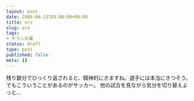 ```yaml
---
layout: post
date: 2006-06-13T03:00:00+09:00
title: orz
slug: orz
tags:
- チラシの裏
status: draft
type: post
published: false
meta: {}
---
```

残り数分でひっくり返されると、精神的にきますね。選手には本当にきつそう。
でもこういうことがあるのがサッカー。
他の試合を見ながら気分を切り替えよっと…

